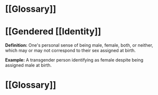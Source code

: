 # [[Glossary]]

# [[Gendered [[Identity]] 
**Definition:** One's personal sense of being male, female, both, or neither, which may or may not correspond to their sex assigned at birth.

**Example:**  A transgender person identifying as female despite being assigned male at birth.

# [[Glossary]]